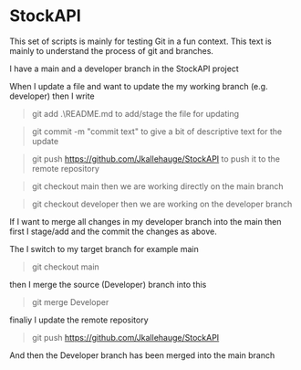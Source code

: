 # StockAPI
This set of scripts is mainly for testing Git in a fun context. 
This text is mainly to understand the process of git and branches.

I have a main and a developer branch in the StockAPI project

When I update a file and want to update the my working branch (e.g. developer) then I write

>git add .\README.md
to add/stage the file for updating

>git commit -m "commit text"
to give a bit of descriptive text for the update

>git push https://github.com/Jkallehauge/StockAPI 
to push it to the remote repository

>git checkout main
then we are working directly on the main branch

>git checkout developer
then we are working on the developer branch

If I want to merge all changes in my developer branch into the main then first I stage/add and the commit the changes as above. 

The I switch to my target branch for example main
>git checkout main

then I merge the source (Developer) branch into this
>git merge Developer

finaliy I update the remote repository
>git push https://github.com/Jkallehauge/StockAPI

And then the Developer branch has been merged into the main branch







